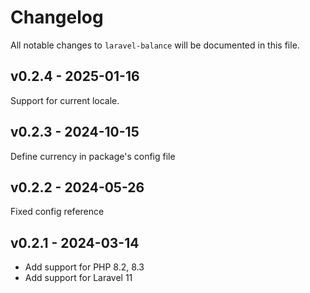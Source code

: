 # Changelog

All notable changes to `laravel-balance` will be documented in this file.

## v0.2.4 - 2025-01-16

Support for current locale.

## v0.2.3 - 2024-10-15

Define currency in package's config file

## v0.2.2 - 2024-05-26

Fixed config reference

## v0.2.1 - 2024-03-14

- Add support for PHP 8.2, 8.3
- Add support for Laravel 11
